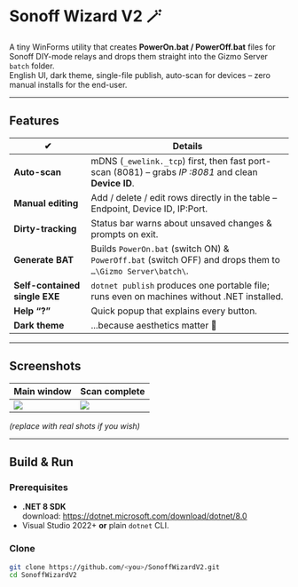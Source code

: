 
# Sonoff Wizard V2 🪄

A tiny WinForms utility that creates **PowerOn.bat / PowerOff.bat** files for
Sonoff DIY-mode relays and drops them straight into the Gizmo Server
`batch` folder.  
English UI, dark theme, single-file publish, auto-scan for devices – zero
manual installs for the end-user.

---

## Features

| ✔ | Details |
|---|---------|
| **Auto-scan** | mDNS (`_ewelink._tcp`) first, then fast port-scan (8081) – grabs *IP :8081* and clean **Device ID**. |
| **Manual editing** | Add / delete / edit rows directly in the table – Endpoint, Device ID, IP:Port. |
| **Dirty-tracking** | Status bar warns about unsaved changes & prompts on exit. |
| **Generate BAT** | Builds `PowerOn.bat` (switch ON) & `PowerOff.bat` (switch OFF) and drops them to `…\Gizmo Server\batch\`. |
| **Self-contained single EXE** | `dotnet publish` produces one portable file; runs even on machines without .NET installed. |
| **Help “?”** | Quick popup that explains every button. |
| **Dark theme** | ...because aesthetics matter 🙂 |

---

## Screenshots

| Main window | Scan complete |
|-------------|---------------|
| ![](docs/1.png) | ![](docs/screenshot-scan.png) |

*(replace with real shots if you wish)*

---

## Build & Run

### Prerequisites

* **.NET 8 SDK**  
  download: <https://dotnet.microsoft.com/download/dotnet/8.0>
* Visual Studio 2022+ **or** plain `dotnet` CLI.

### Clone

```bash
git clone https://github.com/<you>/SonoffWizardV2.git
cd SonoffWizardV2

